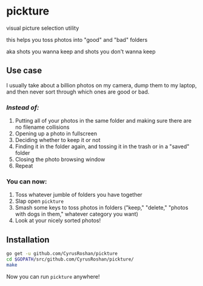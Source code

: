 # pickture
visual picture selection utility

this helps you toss photos into "good" and "bad" folders

aka shots you wanna keep and shots you don't wanna keep

## Use case

I usually take about a billion photos on my camera, dump them to my laptop, and then never sort through which ones are good or bad.

### *Instead of:*

1. Putting all of your photos in the same folder and making sure there are no filename collisions
1. Opening up a photo in fullscreen
1. Deciding whether to keep it or not
1. Finding it in the folder again, and tossing it in the trash or in a "saved" folder
1. Closing the photo browsing window
1. Repeat

### You can now:
1. Toss whatever jumble of folders you have together
1. Slap open `pickture`
1. Smash some keys to toss photos in folders ("keep," "delete," "photos with dogs in them," whatever category you want)
1. Look at your nicely sorted photos!

## Installation

```bash
go get -u github.com/CyrusRoshan/pickture
cd $GOPATH/src/github.com/CyrusRoshan/pickture/
make
```

Now you can run `pickture` anywhere!